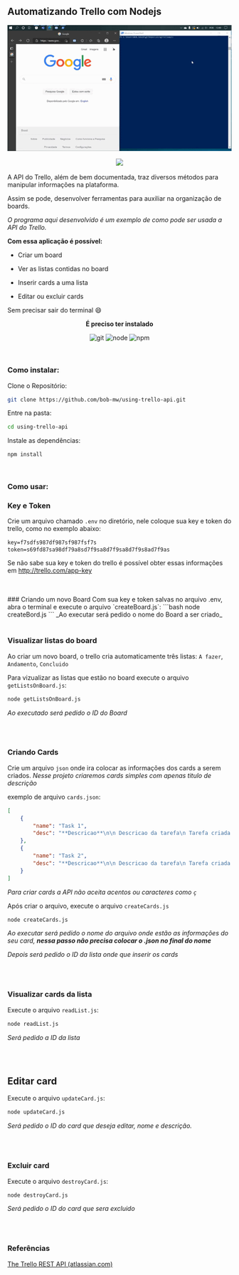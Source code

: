 ## Automatizando Trello com Nodejs

<p align="center"><img src="./cards.gif" alt="gif" /></p>

<p align="center">
    <a href="https://developer.atlassian.com/cloud/trello/rest/api-group-actions/" target="_blank">
 <img src="https://img.shields.io/badge/Usando-TRELLO%20API-blue">
	</a> 
</p>


A API do Trello, além de bem documentada, traz diversos métodos para manipular informações na plataforma. 

Assim se pode, desenvolver ferramentas para auxiliar na organização de boards.



_O programa aqui desenvolvido é um exemplo de como pode ser usada a API do Trello._

**Com essa aplicação é possível:**

-  Criar um board

- Ver as listas contidas no board

- Inserir cards a uma lista 

- Editar ou  excluir cards

Sem precisar sair do terminal :smile:



<p align="center"><strong>É preciso ter instalado</strong></p>

<p align="center">
 <img src="https://img.shields.io/badge/-GIT-red" alt="git">
 <img src="https://img.shields.io/badge/-NODE-yellow" alt="node">
 <img src="https://img.shields.io/badge/-NPM-green" alt="npm">
 </p>

<br>

### Como instalar:

Clone o Repositório:
```bash
git clone https://github.com/bob-mw/using-trello-api.git
````

Entre na pasta:
```bash
cd using-trello-api
```

Instale as dependências:
```bash
npm install
```

<br>

### Como usar:

### Key e Token
Crie um arquivo chamado `.env` no diretório, nele coloque sua key e token do trello, como no exemplo abaixo:

```
key=f7sdfs987df987sf987fsf7s
token=s69fd87sa98df79a8sd7f9sa8d7f9sa8d7f9s8ad7f9as
```

Se não sabe sua key e token do trello é possível obter essas informações em http://trello.com/app-key

<br>
<br>
### Criando um novo Board
Com sua key e token salvas no arquivo .env, abra o terminal e execute o arquivo `createBoard.js`:
```bash
node createBord.js
```
_Ao executar será pedido o nome do Board a ser criado_

<br>
<br>

###  Visualizar listas do board
Ao criar um novo board, o trello cria automaticamente três listas: `A fazer`, `Andamento`, `Concluido`

Para vizualizar as listas que estão no board execute o arquivo `getListsOnBoard.js`:
```bash
node getListsOnBoard.js
```
_Ao executado será pedido o ID do Board_

<br>
<br>

### Criando Cards

Crie um arquivo `json` onde ira colocar as informações dos cards a serem criados.
_Nesse projeto criaremos cards simples com apenas titulo de descrição_

exemplo de arquivo `cards.json`:

```json
[
    {
        "name": "Task 1",
        "desc": "**Descricao**\n\n Descricao da tarefa\n Tarefa criada para testar API do Trello"
    },
    {
        "name": "Task 2",
        "desc": "**Descricao**\n\n Descricao da tarefa\n Tarefa criada para testar API do Trello"
    }
]
```

_Para criar cards a API não aceita acentos ou caracteres como `ç`_

Após criar o arquivo, execute o arquivo `createCards.js`

```bash
node createCards.js
```

_Ao executar será pedido o nome do arquivo onde estão as informações do seu card, **nessa passo não precisa colocar o .json no final do nome**_

_Depois será pedido o ID da lista onde que inserir os cards_

<br>
<br>

### Visualizar cards da lista

Execute o arquivo `readList.js`:

```bash
node readList.js
```

_Será pedido a ID da lista_

<br>
<br>

## Editar card

Execute o arquivo `updateCard.js`:

```bash
node updateCard.js
```

_Será pedido o ID do card que deseja editar, nome e descrição._

<br>
<br>

### Excluir card

Execute o arquivo `destroyCard.js`:

```bash
node destroyCard.js
```

_Será pedido o ID do card que sera excluido_

<br>
<br>

### Referências

[The Trello REST API (atlassian.com)](https://developer.atlassian.com/cloud/trello/rest/api-group-actions/)

